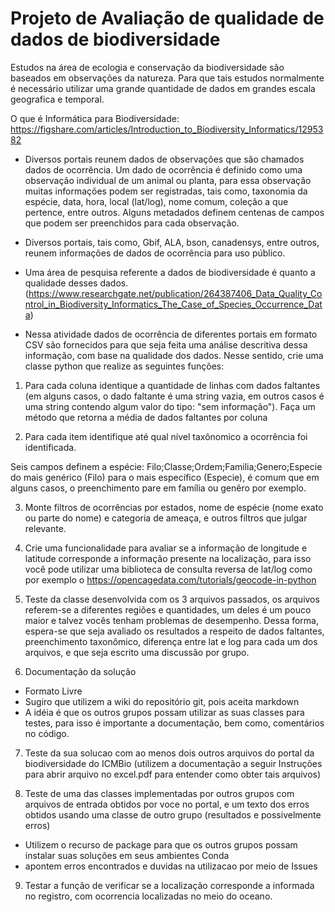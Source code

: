 # Projeto de Avaliação de qualidade de dados de biodiversidade

Estudos na área de ecologia e conservação da biodiversidade são baseados em observações da natureza. Para que tais estudos normalmente é necessário utilizar uma grande quantidade de dados em grandes escala geografica e temporal.

O que é Informática para Biodiversidade: https://figshare.com/articles/Introduction_to_Biodiversity_Informatics/1295382

* Diversos portais reunem dados de observações que são chamados dados de ocorrência. Um dado de ocorrência é definido como uma observação individual de um animal ou planta, para essa observação muitas informações podem ser registradas, tais como, taxonomia da espécie, data, hora, local (lat/log), nome comum, coleção a que pertence, entre outros. Alguns metadados definem centenas de campos que podem ser preenchidos para cada observação.

* Diversos portais, tais como, Gbif, ALA, bson, canadensys, entre outros, reunem informações de dados de ocorrência para uso público.

* Uma área de pesquisa referente a dados de biodiversidade é quanto a qualidade desses dados. (https://www.researchgate.net/publication/264387406_Data_Quality_Control_in_Biodiversity_Informatics_The_Case_of_Species_Occurrence_Data)

* Nessa atividade dados de ocorrência de diferentes portais em formato CSV são fornecidos para que seja feita uma análise descritiva dessa informação, com base na qualidade dos dados. Nesse sentido, crie uma classe python que realize as seguintes funções:

1) Para cada coluna identique a quantidade de linhas com dados faltantes (em alguns casos, o dado faltante é uma string vazia, em outros casos é uma string contendo algum valor do tipo: "sem informação"). Faça um método que retorna a média de dados faltantes por coluna

2) Para cada item identifique até qual nível taxônomico a ocorrência foi identificada.

Seis campos definem a espécie: Filo;Classe;Ordem;Familia;Genero;Especie do mais genérico (Filo) para o mais específico (Especie), é comum que em alguns casos, o preenchimento pare em família ou genêro por exemplo.

3) Monte filtros de ocorrências por estados, nome de espécie (nome exato ou parte do nome) e categoria de ameaça, e outros filtros que julgar relevante.

4) Crie uma funcionalidade para avaliar se a informação de longitude e latitude corresponde a informação presente na localização, para isso você pode utilizar uma biblioteca de consulta reversa de lat/log como por exemplo o https://opencagedata.com/tutorials/geocode-in-python


5) Teste da classe desenvolvida com os 3 arquivos passados, os arquivos referem-se a diferentes regiões e quantidades, um deles é um pouco maior e talvez vocês tenham problemas de desempenho. Dessa forma, espera-se que seja avaliado os resultados a respeito de dados faltantes, preenchimento taxonômico, diferença entre lat e log para cada um dos arquivos, e que seja escrito uma discussão por grupo.

6) Documentação da solução 
* Formato Livre
* Sugiro que utilizem a wiki do repositório git, pois aceita markdown
* A idéia é que os outros grupos possam utilizar as suas classes para testes, para isso é importante a documentação, bem como, comentários no código.

7) Teste da sua solucao com ao menos dois outros arquivos do portal da biodiversidade do ICMBio (utilizem a documentação a seguir Instruções para abrir arquivo no excel.pdf para entender como obter tais arquivos)

8) Teste de uma das classes implementadas por outros grupos com arquivos de entrada obtidos por voce no portal, e um texto dos erros obtidos usando uma classe de outro grupo (resultados e possivelmente erros)
* Utilizem o recurso de package para que os outros grupos possam instalar suas soluções em seus ambientes Conda
* apontem erros encontrados e duvidas na utilizacao por meio de Issues

9) Testar a função de verificar se a localização corresponde a informada no registro, com ocorrencia localizadas no meio do oceano.
